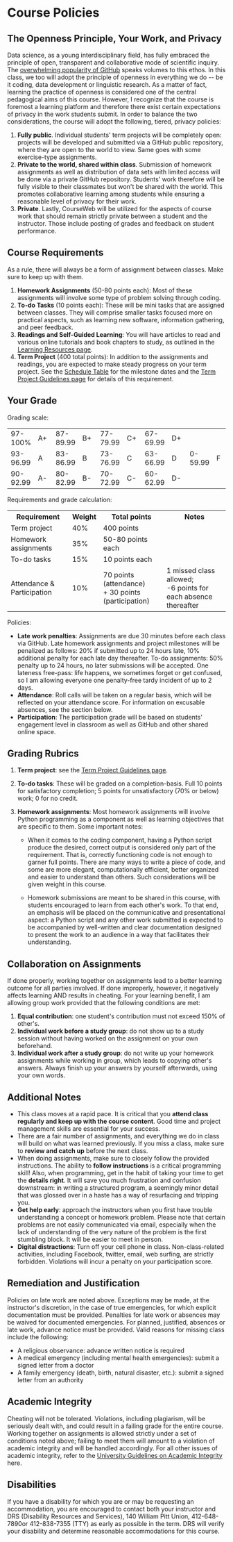 # Course Policies

## The Openness Principle, Your Work, and Privacy

Data science, as a young interdisciplinary field, has fully embraced the principle of open, transparent and collaborative mode of scientific inquiry. The [overwhelming popularity of GitHub](https://blog.smartbear.com/code-review/why-github-code-review/) speaks volumes to this ethos. In this class, we too will adopt the principle of openness in everything we do -- be it coding, data development or linguistic research. As a matter of fact, learning the practice of openness is considered one of the central pedagogical aims of this course. However, I recognize that the course is foremost a learning platform and therefore there exist certain expectations of privacy in the work students submit. In order to balance the two considerations, the course will adopt the following, tiered, privacy policies:

1. **Fully public**. Individual students' term projects will be completely open: projects will be developed and submitted via a GitHub public repository, where they are open to the world to view. Same goes with some exercise-type assignments.
1. **Private to the world, shared within class**. Submission of homework assignments as well as distribution of data sets with limited access will be done via a private GitHub repository. Students' work therefore will be fully visible to their classmates but won't be shared with the world. This promotes collaborative learning among students while ensuring a reasonable level of privacy for their work.
1. **Private**. Lastly, CourseWeb will be utilized for the aspects of course work that should remain strictly private between a student and the instructor. Those include posting of grades and feedback on student performance.


## Course Requirements

As a rule, there will always be a form of assignment between classes. Make sure to keep up with them.

1. **Homework Assignments** (50-80 points each): Most of these assignments will involve some type of problem solving through coding.
1. **To-do Tasks** (10 points each): These will be mini tasks that are assigned between classes. They will comprise smaller tasks focused more on practical aspects, such as learning new software, information gathering, and peer feedback.
1. **Readings and Self-Guided Learning**: You will have articles to read and various online tutorials and book chapters to study, as outlined in the [Learning Resources page](https://github.com/Data-Science-for-Linguists-2020/Home/resources.md).
1. **Term Project** (400 total points): In addition to the assignments and readings, you are expected to make steady progress on your term project. See the [Schedule Table](https://github.com/Data-Science-for-Linguists-2020/Home/schedule.md) for the milestone dates and the [Term Project Guidelines page](https://github.com/Data-Science-for-Linguists-2020/Home/project.md) for details of this requirement.

## Your Grade

Grading scale:

<table>
  <tr><td>97-100%</td><td width="40" align="left">A+</td><td>87-89.99</td>
    <td width="40" align="left">B+</td><td>77-79.99</td>
    <td width="40" align="left">C+</td><td>67-69.99</td>
    <td width="40" align="left">D+</td><td rowspan="3">0-59.99</td>
    <td width="30" align="left" rowspan="3">F</td></tr>
  <tr><td>93-96.99</td><td width="40" align="left">A</td><td>83-86.99</td>
    <td width="40" align="left">B</td><td>73-76.99</td>
    <td width="40" align="left">C</td><td>63-66.99</td>
    <td width="40" align="left">D</td></tr>
  <tr><td>90-92.99</td><td width="40" align="left">A-</td>
    <td>80-82.99</td><td width="40" align="left">B-</td>
    <td>70-72.99</td><td width="40" align="left">C-</td>
    <td>60-62.99</td><td width="40" align="left">D-</td></tr>
</table>
<p></p>

Requirements and grade calculation:

<table>
  <tr><th>Requirement</th><th>Weight</th><th>Total points</th><th>Notes</th></tr>
  <tr><td>Term project</td><td>40%</td><td>400 points</td><td></td></tr>
  <tr><td>Homework assignments</td><td>35%</td><td>50-80 points each</td><td></td></tr>
  <tr><td>To-do tasks</td><td>15%</td><td>10 points each</td><td></td></tr>
  <tr><td>Attendance &amp; Participation</td><td>10%</td><td>70 points (attendance)<br> + 30 points (participation)</td><td>1 missed class allowed;<br> -6 points for each absence thereafter</td></tr>
</table>
<p></p>


Policies:

  - __Late work penalties__: Assignments are due 30 minutes before each class via GitHub. Late homework assignments and project milestones will be penalized as follows: 20% if submitted up to 24 hours late, 10% additional penalty for each late day thereafter. To-do assignments: 50% penalty up to 24 hours, no later submissions will be accepted. One lateness free-pass: life happens, we sometimes forget or get confused, so I am allowing everyone one penalty-free tardy incident of up to 2 days.  
  - __Attendance__: Roll calls will be taken on a regular basis, which will be reflected on your attendance score. For information on excusable absences, see the section below.
  - __Participation__: The participation grade will be based on students' engagement level in classroom as well as GitHub and other shared online space.

## Grading Rubrics

1. **Term project**: see the [Term Project Guidelines page](https://github.com/Data-Science-for-Linguists-2020/Home/project.md).

2. **To-do tasks**: These will be graded on a completion-basis. Full 10 points for satisfactory completion; 5 points for unsatisfactory (70% or below) work; 0 for no credit.

3. **Homework assignments**: Most homework assignments will involve Python programming as a component as well as learning objectives that are specific to them. Some important notes:

   - When it comes to the coding component, having a Python script produce the desired, correct output is considered only part of the requirement. That is, correctly functioning code is not enough to garner full points. There are many ways to write a piece of code, and some are more elegant, computationally efficient, better organized and easier to understand than others. Such considerations will be given weight in this course.

   - Homework submissions are meant to be shared in this course, with students encouraged to learn from each other's work. To that end, an emphasis will be placed on the communicative and presentational aspect: a Python script and any other work submitted is expected to be accompanied by well-written and clear documentation designed to present the work to an audience in a way that facilitates their understanding.



## Collaboration on Assignments

If done properly, working together on assignments lead to a better learning outcome for all parties involved. If done improperly, however, it negatively affects learning AND results in cheating. For your learning benefit, I am allowing group work provided that the following conditions are met:

1. **Equal contribution**: one student's contribution must not exceed 150% of other's.
1. **Individual work before a study group**: do not show up to a study session without having worked on the assignment on your own beforehand.
1. **Individual work after a study group**: do not write up your homework assignments while working in group, which leads to copying other's answers. Always finish up your answers by yourself afterwards, using your own words.

## Additional Notes

- This class moves at a rapid pace. It is critical that you **attend class regularly and keep up with the course content**. Good time and project management skills are essential for your success.
- There are a fair number of assignments, and everything we do in class will build on what was learned previously. If you miss a class, make sure to **review and catch up** before the next class.
- When doing assignments, make sure to closely follow the provided instructions. The ability to **follow instructions** is a critical programming skill! Also, when programming, get in the habit of taking your time to get the **details right**. It will save you much frustration and confusion downstream: in writing a structured program, a seemingly minor detail that was glossed over in a haste has a way of resurfacing and tripping you.
- **Get help early**: approach the instructors when you first have trouble understanding a concept or homework problem. Please note that certain problems are not easily communicated via email, especially when the lack of understanding of the very nature of the problem is the first stumbling block. It will be easier to meet in person.
- **Digital distractions**: Turn off your cell phone in class. Non-class-related activities, including Facebook, twitter, email, web surfing, are strictly forbidden. Violations will incur a penalty on your participation score.

## Remediation and Justification

Policies on late work are noted above. Exceptions may be made, at the instructor's discretion, in the case of true emergencies, for which explicit documentation must be provided. Penalties for late work or absences may be waived for documented emergencies. For planned, justified, absences or late work, advance notice must be provided. Valid reasons for missing class include the following:

- A religious observance: advance written notice is required
- A medical emergency (including mental health emergencies): submit a signed letter from a doctor
- A family emergency (death, birth, natural disaster, etc.): submit a signed letter from an authority


## Academic Integrity

Cheating will not be tolerated. Violations, including plagiarism, will be seriously dealt with, and could result in a failing grade for the entire course. Working together on assignments is allowed strictly under a set of conditions noted above; failing to meet them will amount to a violation of academic integrity and will be handled accordingly. For all other issues of academic integrity, refer to the [University Guidelines on Academic Integrity](https://www.provost.pitt.edu/faculty/academic-integrity-freedom/academic-integrity-guidelines) here.

## Disabilities

If you have a disability for which you are or may be requesting an accommodation, you are encouraged to contact both your instructor and DRS (Disability Resources and Services), 140 William Pitt Union, 412-648-7890or 412-838-7355 (TTY) as early as possible in the term. DRS will verify your disability and determine reasonable accommodations for this course.
